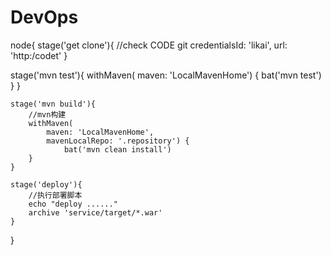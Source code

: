 # DevOps


node{
    stage('get clone'){
        //check CODE
       git credentialsId: 'likai', url: 'http:/codet'
    }
    
   stage('mvn test'){
        withMaven(
            maven: 'LocalMavenHome') {
               bat('mvn test')
        }
    }

    stage('mvn build'){
        //mvn构建
        withMaven(
            maven: 'LocalMavenHome',
            mavenLocalRepo: '.repository') {
                bat('mvn clean install') 
        }
    }

    stage('deploy'){
        //执行部署脚本
        echo "deploy ......" 
        archive 'service/target/*.war'
    }
}

  
